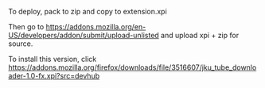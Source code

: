 To deploy, pack to zip and copy to extension.xpi 

Then go to https://addons.mozilla.org/en-US/developers/addon/submit/upload-unlisted and upload xpi + zip for source.

To install this version, click https://addons.mozilla.org/firefox/downloads/file/3516607/jku_tube_downloader-1.0-fx.xpi?src=devhub
